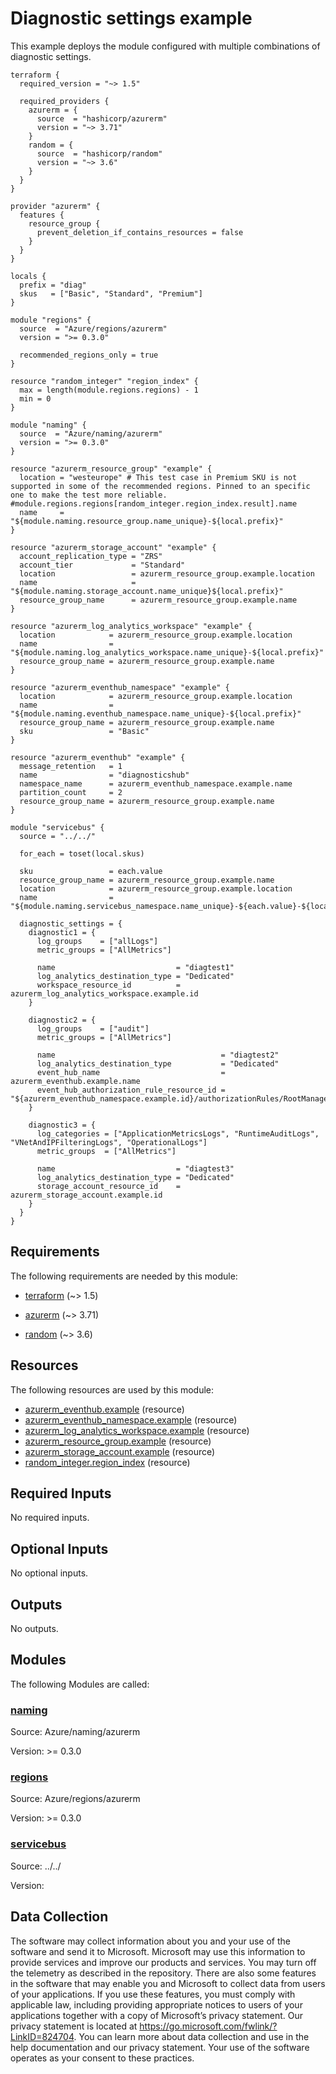 <!-- BEGIN_TF_DOCS -->
# Diagnostic settings example

This example deploys the module configured with multiple combinations of diagnostic settings.

```hcl
terraform {
  required_version = "~> 1.5"

  required_providers {
    azurerm = {
      source  = "hashicorp/azurerm"
      version = "~> 3.71"
    }
    random = {
      source  = "hashicorp/random"
      version = "~> 3.6"
    }
  }
}

provider "azurerm" {
  features {
    resource_group {
      prevent_deletion_if_contains_resources = false
    }
  }
}

locals {
  prefix = "diag"
  skus   = ["Basic", "Standard", "Premium"]
}

module "regions" {
  source  = "Azure/regions/azurerm"
  version = ">= 0.3.0"

  recommended_regions_only = true
}

resource "random_integer" "region_index" {
  max = length(module.regions.regions) - 1
  min = 0
}

module "naming" {
  source  = "Azure/naming/azurerm"
  version = ">= 0.3.0"
}

resource "azurerm_resource_group" "example" {
  location = "westeurope" # This test case in Premium SKU is not supported in some of the recommended regions. Pinned to an specific one to make the test more reliable. #module.regions.regions[random_integer.region_index.result].name
  name     = "${module.naming.resource_group.name_unique}-${local.prefix}"
}

resource "azurerm_storage_account" "example" {
  account_replication_type = "ZRS"
  account_tier             = "Standard"
  location                 = azurerm_resource_group.example.location
  name                     = "${module.naming.storage_account.name_unique}${local.prefix}"
  resource_group_name      = azurerm_resource_group.example.name
}

resource "azurerm_log_analytics_workspace" "example" {
  location            = azurerm_resource_group.example.location
  name                = "${module.naming.log_analytics_workspace.name_unique}-${local.prefix}"
  resource_group_name = azurerm_resource_group.example.name
}

resource "azurerm_eventhub_namespace" "example" {
  location            = azurerm_resource_group.example.location
  name                = "${module.naming.eventhub_namespace.name_unique}-${local.prefix}"
  resource_group_name = azurerm_resource_group.example.name
  sku                 = "Basic"
}

resource "azurerm_eventhub" "example" {
  message_retention   = 1
  name                = "diagnosticshub"
  namespace_name      = azurerm_eventhub_namespace.example.name
  partition_count     = 2
  resource_group_name = azurerm_resource_group.example.name
}

module "servicebus" {
  source = "../../"

  for_each = toset(local.skus)

  sku                 = each.value
  resource_group_name = azurerm_resource_group.example.name
  location            = azurerm_resource_group.example.location
  name                = "${module.naming.servicebus_namespace.name_unique}-${each.value}-${local.prefix}"

  diagnostic_settings = {
    diagnostic1 = {
      log_groups    = ["allLogs"]
      metric_groups = ["AllMetrics"]

      name                           = "diagtest1"
      log_analytics_destination_type = "Dedicated"
      workspace_resource_id          = azurerm_log_analytics_workspace.example.id
    }

    diagnostic2 = {
      log_groups    = ["audit"]
      metric_groups = ["AllMetrics"]

      name                                     = "diagtest2"
      log_analytics_destination_type           = "Dedicated"
      event_hub_name                           = azurerm_eventhub.example.name
      event_hub_authorization_rule_resource_id = "${azurerm_eventhub_namespace.example.id}/authorizationRules/RootManageSharedAccessKey"
    }

    diagnostic3 = {
      log_categories = ["ApplicationMetricsLogs", "RuntimeAuditLogs", "VNetAndIPFilteringLogs", "OperationalLogs"]
      metric_groups  = ["AllMetrics"]

      name                           = "diagtest3"
      log_analytics_destination_type = "Dedicated"
      storage_account_resource_id    = azurerm_storage_account.example.id
    }
  }
}
```

<!-- markdownlint-disable MD033 -->
## Requirements

The following requirements are needed by this module:

- <a name="requirement_terraform"></a> [terraform](#requirement\_terraform) (~> 1.5)

- <a name="requirement_azurerm"></a> [azurerm](#requirement\_azurerm) (~> 3.71)

- <a name="requirement_random"></a> [random](#requirement\_random) (~> 3.6)

## Resources

The following resources are used by this module:

- [azurerm_eventhub.example](https://registry.terraform.io/providers/hashicorp/azurerm/latest/docs/resources/eventhub) (resource)
- [azurerm_eventhub_namespace.example](https://registry.terraform.io/providers/hashicorp/azurerm/latest/docs/resources/eventhub_namespace) (resource)
- [azurerm_log_analytics_workspace.example](https://registry.terraform.io/providers/hashicorp/azurerm/latest/docs/resources/log_analytics_workspace) (resource)
- [azurerm_resource_group.example](https://registry.terraform.io/providers/hashicorp/azurerm/latest/docs/resources/resource_group) (resource)
- [azurerm_storage_account.example](https://registry.terraform.io/providers/hashicorp/azurerm/latest/docs/resources/storage_account) (resource)
- [random_integer.region_index](https://registry.terraform.io/providers/hashicorp/random/latest/docs/resources/integer) (resource)

<!-- markdownlint-disable MD013 -->
## Required Inputs

No required inputs.

## Optional Inputs

No optional inputs.

## Outputs

No outputs.

## Modules

The following Modules are called:

### <a name="module_naming"></a> [naming](#module\_naming)

Source: Azure/naming/azurerm

Version: >= 0.3.0

### <a name="module_regions"></a> [regions](#module\_regions)

Source: Azure/regions/azurerm

Version: >= 0.3.0

### <a name="module_servicebus"></a> [servicebus](#module\_servicebus)

Source: ../../

Version:

<!-- markdownlint-disable-next-line MD041 -->
## Data Collection

The software may collect information about you and your use of the software and send it to Microsoft. Microsoft may use this information to provide services and improve our products and services. You may turn off the telemetry as described in the repository. There are also some features in the software that may enable you and Microsoft to collect data from users of your applications. If you use these features, you must comply with applicable law, including providing appropriate notices to users of your applications together with a copy of Microsoft’s privacy statement. Our privacy statement is located at <https://go.microsoft.com/fwlink/?LinkID=824704>. You can learn more about data collection and use in the help documentation and our privacy statement. Your use of the software operates as your consent to these practices.
<!-- END_TF_DOCS -->